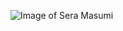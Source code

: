 ![Image of Sera Masumi](https://static.wikia.nocookie.net/caseclosed/images/5/59/Infobox_-_Masumi_Sera.jpg/revision/latest?cb=20180225033356)
